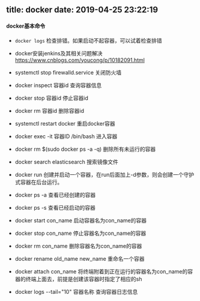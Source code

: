 title: docker
date: 2019-04-25 23:22:19
---
#### docker基本命令

- `docker logs` 检查排错。如果启动不起容器，可以试着检查排错

- docker安装jenkins及其相关问题解决 https://www.cnblogs.com/youcong/p/10182091.html

- systemctl stop firewalld.service  关闭防火墙

- docker inspect 容器id  查询容器信息

- docker stop 容器id  停止容器id

- docker rm 容器id  删除容器id

- systemctl restart  docker  重启docker容器

- docker exec -it 容器ID /bin/bash 进入容器 

- docker rm $(sudo docker ps -a -q) 删除所有未运行的容器

- docker search elasticsearch 搜索镜像文件 

- docker run 创建并启动一个容器，在run后面加上-d参数，则会创建一个守护式容器在后台运行。

- docker ps -a 查看已经创建的容器

- docker ps -s 查看已经启动的容器

- docker start con_name 启动容器名为con_name的容器

- docker stop con_name 停止容器名为con_name的容器

- docker rm con_name 删除容器名为con_name的容器

- docker rename old_name new_name 重命名一个容器

- docker attach con_name 将终端附着到正在运行的容器名为con_name的容器的终端上面去，前提是创建该容器时指定了相应的sh

- docker logs --tail="10" 容器名称   查询容器日志信息